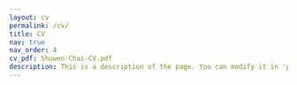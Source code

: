 ```yaml
---
layout: cv
permalink: /cv/
title: CV
nav: true
nav_order: 4
cv_pdf: Shuwen-Chai-CV.pdf
description: This is a description of the page. You can modify it in 'pages/_cv.md'. You can also change or remove the top pdf download button.
---
```

